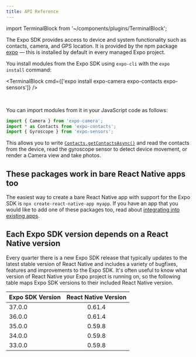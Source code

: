 ```yaml
---
title: API Reference
---
```


import TerminalBlock from '~/components/plugins/TerminalBlock';

The Expo SDK provides access to device and system functionality such as contacts, camera, and GPS location. It is provided by the npm package [expo](https://www.npmjs.com/package/expo) &mdash; this is installed by default in every managed Expo project.

You install modules from the Expo SDK using `expo-cli` with the `expo install` command:

<TerminalBlock cmd={['expo install expo-camera expo-contacts expo-sensors']} />

<br />

You can import modules from it in your JavaScript code as follows:

```javascript
import { Camera } from 'expo-camera';
import * as Contacts from 'expo-contacts';
import { Gyroscope } from 'expo-sensors';
```

This allows you to write [`Contacts.getContactsAsync()`](sdk/contacts/#getcontactsasync) and read the contacts from the device, read the gyroscope sensor to detect device movement, or render a Camera view and take photos.

## These packages work in bare React Native apps too

The easiest way to create a bare React Native app with support for the Expo SDK is `npx create-react-native-app myapp`. If you have an app that you would like to add one of these packages too, read about [integrating into existing apps](../../bare/existing-apps/).

## Each Expo SDK version depends on a React Native version

Every quarter there is a new Expo SDK release that typically updates to the latest stable version of React Native and includes a variety of bugfixes, features and improvements to the Expo SDK. It's often useful to know what version of React Native your Expo project is running on, so the following table maps Expo SDK versions to their included React Native version.

| Expo SDK Version | React Native Version |
| ---------------- | :------------------: |
| 37.0.0           |        0.61.4        |
| 36.0.0           |        0.61.4        |
| 35.0.0           |        0.59.8        |
| 34.0.0           |        0.59.8        |
| 33.0.0           |        0.59.8        |